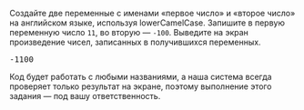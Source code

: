 
Создайте две переменные с именами «первое число» и «второе число» на английском языке, используя lowerCamelCase. Запишите в первую переменную число `11`, во вторую — `-100`. Выведите на экран произведение чисел, записанных в получившихся переменных.

<pre class='hexlet-basics-output'>
-1100
</pre>

Код будет работать с любыми названиями, а наша система всегда проверяет только результат на экране, поэтому выполнение этого задания — под вашу ответственность.
